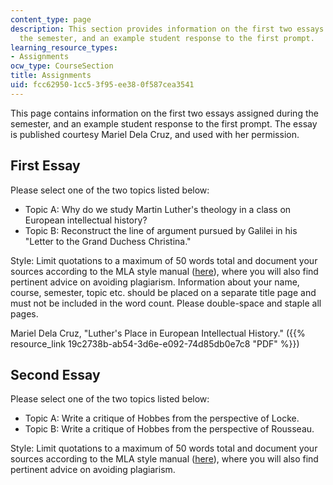 ```yaml
---
content_type: page
description: This section provides information on the first two essays assigned during
  the semester, and an example student response to the first prompt.
learning_resource_types:
- Assignments
ocw_type: CourseSection
title: Assignments
uid: fcc62950-1cc5-3f95-ee38-0f587cea3541
---
```


This page contains information on the first two essays assigned during the semester, and an example student response to the first prompt. The essay is published courtesy Mariel Dela Cruz, and used with her permission.

First Essay
-----------

Please select one of the two topics listed below:

*   Topic A: Why do we study Martin Luther's theology in a class on European intellectual history?
*   Topic B: Reconstruct the line of argument pursued by Galilei in his "Letter to the Grand Duchess Christina."

Style: Limit quotations to a maximum of 50 words total and document your sources according to the MLA style manual ([here](http://web.mit.edu/writing/NEW/)), where you will also find pertinent advice on avoiding plagiarism. Information about your name, course, semester, topic etc. should be placed on a separate title page and must not be included in the word count. Please double-space and staple all pages.

Mariel Dela Cruz, "Luther's Place in European Intellectual History." ({{% resource_link 19c2738b-ab54-3d6e-e092-74d85db0e7c8 "PDF" %}})

Second Essay
------------

Please select one of the two topics listed below:

*   Topic A: Write a critique of Hobbes from the perspective of Locke.
*   Topic B: Write a critique of Hobbes from the perspective of Rousseau.

Style: Limit quotations to a maximum of 50 words total and document your sources according to the MLA style manual ([here](http://web.mit.edu/writing/NEW/)), where you will also find pertinent advice on avoiding plagiarism.